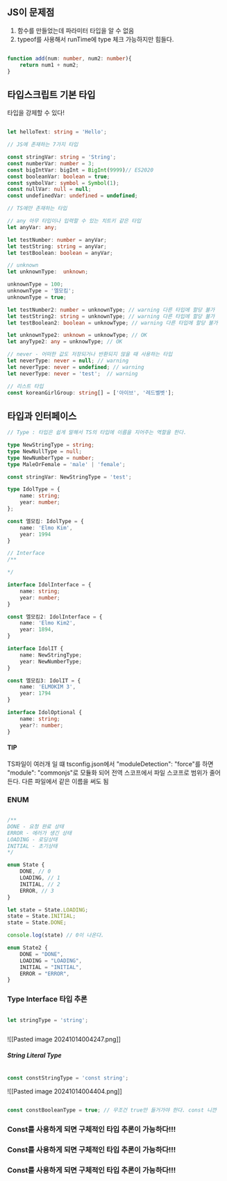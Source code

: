 

## JS이 문제점

1) 함수를 만들었는데 파라미터 타입을 알 수 없음
2) typeof를 사용해서 runTime에 type 체크 가능하지만 힘들다.


```ts

function add(num: number, num2: number){
	return num1 + num2;
}

```


## 타입스크립트 기본 타입

타입을 강제할 수 있다!

```ts

let helloText: string = 'Hello';

// JS에 존재하는 7가지 타입

const stringVar: string = 'String';
const numberVar: number = 3;
const bigIntVar: bigInt = BigInt(9999)// ES2020
const booleanVar: boolean = true;
const symbolVar: symbol = Symbol(1);
const nullVar: null = null;
const undefinedVar: undefined = undefined;

// TS에만 존재하는 타입

// any 아무 타입이나 입력할 수 있는 치트키 같은 타입
let anyVar: any;

let testNumber: number = anyVar;
let testString: string = anyVar;
let testBoolean: boolean = anyVar;

// unknown
let unknownType:  unknown;

unknownType = 100;
unknownType = '엘모킴';
unknownType = true;

let testNumber2: number = unknownType; // warning 다른 타입에 할당 불가
let testString2: string = unknownType; // warning 다른 타입에 할당 불가
let testBoolean2: boolean = unknowType; // warning 다른 타입에 할당 불가

let unknownType2: unknown = unknowType; // OK
let anyType2: any = unknowType; // OK

// never - 어떠한 값도 저장되거나 반환되지 않을 때 사용하는 타입
let neverType: never = null; // warning 
let neverType: never = undefined; // warning 
let neverType: never = 'test';  // warning

// 리스트 타입
const koreanGirlGroup: string[] = ['아이브', '레드벨벳'];


```




##  타입과 인터페이스

```ts
// Type : 타입은 쉽게 말해서 TS의 타입에 이름을 지어주는 역할을 한다.

type NewStringType = string;
type NewNullType = null;
type NewNumberType = number;
type MaleOrFemale = 'male' | 'female';

const stringVar: NewStringType = 'test';

type IdolType = {
	name: string;
	year: number;
};

const 엘모킴: IdolType = {
	name: 'Elmo Kim',
	year: 1994
}

// Interface
/**

*/

interface IdolInterface = {
	name: string;
	year: number;
}

const 엘모킴2: IdolInterface = {
	name: 'Elmo Kim2',
	year: 1894,
}

interface IdolIT {
	name: NewStringType;
	year: NewNumberType;
}

const 엘모킴3: IdolIT = {
	name: 'ELMOKIM 3',
	year: 1794
}

interface IdolOptional {
	name: string;
	year?: number;
}

```

#### TIP
TS파일이 여러개 일 떄 tsconfig.json에서 "moduleDetection": "force"를 하면 "module": "commonjs"로 모듈화 되어 전역 스코프에서 파일 스코프로 범위가 줄어든다.
다른 파일에서 같은 이름을 써도 됨



### ENUM

```ts

/**
DONE - 요청 완료 상태
ERROR - 에러가 생긴 상태
LOADING - 로딩상태
INITIAL - 초기상태
*/

enum State {
	DONE, // 0
	LOADING, // 1
	INITIAL, // 2
	ERROR, // 3
}

let state = State.LOADING;
state = State.INITIAL;
state = State.DONE;

console.log(state) // 0이 나온다.

enum State2 {
	DONE = "DONE",
	LOADING = "LOADING",
	INITIAL = "INITIAL",
	ERROR = "ERROR",
}


```


### Type Interface 타입 추론

```ts

let stringType = 'string';



```


![[Pasted image 20241014004247.png]]



##### String Literal Type

```ts

const constStringType = 'const string';

```


![[Pasted image 20241014004404.png]]

```ts

const constBooleanType = true; // 무조건 true만 들거가야 한다. const 니깐


```


### Const를 사용하게 되면 구체적인 타입 추론이 가능하다!!!
### Const를 사용하게 되면 구체적인 타입 추론이 가능하다!!!
### Const를 사용하게 되면 구체적인 타입 추론이 가능하다!!!
